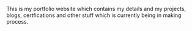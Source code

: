 This is my portfolio website which contains my details and my projects, blogs, certfications and other stuff which is currently being in making process.
